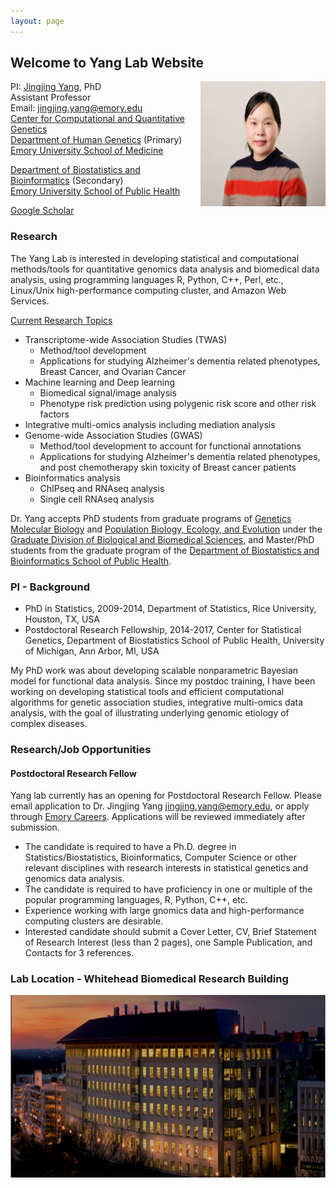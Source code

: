 ```yaml
---
layout: page
---
```


<!-- {% include JB/setup %} -->

## Welcome to Yang Lab Website

<img style="float: right;" src="assets/JY_pic_2020.JPG" width = "200" height = "200">

PI: [Jingjing Yang](https://med.emory.edu/directory/profile/?u=JYANG51), PhD <br>
Assistant Professor <br>
Email: <jingjing.yang@emory.edu> <br>
[Center for Computational and Quantitative Genetics](http://ccqg.emory.edu/) <br>
[Department of Human Genetics](https://med.emory.edu/directory/profile/?u=JYANG51) (Primary) <br>
[Emory University School of Medicine](https://med.emory.edu/)

[Department of Biostatistics and Bioinformatics](https://sph.emory.edu/faculty/profile/index.php?FID=jingjing-yang-10942) (Secondary) <br>
[Emory University School of Public Health](https://sph.emory.edu/)


[Google Scholar](https://scholar.google.com/citations?user=ANXPW-UAAAAJ&hl=en)

### Research
The Yang Lab is interested in developing statistical and computational methods/tools for quantitative genomics data analysis and biomedical data analysis, using programming languages R, Python, C++, Perl, etc., Linux/Unix high-performance computing cluster, and Amazon Web Services.

<ins>Current Research Topics</ins>

* Transcriptome-wide Association Studies (TWAS) 
	* Method/tool development
	* Applications for studying Alzheimer's dementia related phenotypes, Breast Cancer, and Ovarian Cancer
* Machine learning and Deep learning
	* Biomedical signal/image analysis
	* Phenotype risk prediction using polygenic risk score and other risk factors
* Integrative multi-omics analysis including mediation analysis
* Genome-wide Association Studies (GWAS) 
	* Method/tool development to account for functional annotations
	* Applications for studying Alzheimer's dementia related phenotypes, and post chemotherapy skin toxicity of Breast cancer patients
* Bioinformatics analysis
	* ChIPseq and RNAseq analysis
	* Single cell RNAseq analysis

Dr. Yang accepts PhD students from graduate programs of [Genetics Molecular Biology](http://biomed.emory.edu/PROGRAM_SITES/GMB/) and [Population Biology, Ecology, and Evolution](http://biomed.emory.edu/PROGRAM_SITES/PBEE/) under the [Graduate Division of Biological and Biomedical Sciences](http://www.biomed.emory.edu/), and Master/PhD students from the graduate program of the [Department of Biostatistics and Bioinformatics School of Public Health](https://sph.emory.edu/admissions/phd/index.html).

### PI - Background
* PhD in Statistics, 2009-2014, Department of Statistics, Rice University, Houston, TX, USA
* Postdoctoral Research Fellowship, 2014-2017, Center for Statistical Genetics, Department of Biostatistics School of Public Health, University of Michigan, Ann Arbor, MI, USA

My PhD work was about developing scalable nonparametric Bayesian model for functional data analysis. Since my postdoc training, I have been working on developing statistical tools and efficient computational algorithms for genetic association studies, integrative multi-omics data analysis, with the goal of illustrating underlying genomic etiology of complex diseases.

### Research/Job Opportunities

<!--- 
#### Research Assistant for Emory Students
Yang lab welcomes all levels of Emory Students including Undergraduate, Master, and PhD to apply for hourly paid research assistant positions.

* The candidate is expected to have a quantitative background with basic statistics and computation knowledge; proficiency in one or multiple of the popular programming languages, e.g., R, Python, C++, Perl; and an interest in data science, machine learning, or quantitative genomics data analysis.
* Experience working with big biomedical data, next-generation sequence data, genomics data analysis, machine learning and deep learning method application, and high-performance clusters are desirable but not required.

<ins>This position is suitable for </ins>

* Emory Undergraduates who are seeking research experience in data science
* SPH Master students who are looking for Applied Practice Experience (REAL is accepted but not required)
* Master/PhD students of the Department of Biostatistics and Bioinformatics who are looking for thesis mentor and projects
-->

<!--- 
#### Research Specialist
Yang lab currently has an opening for Research Specialist. Please email application to Dr. Jingjing Yang <jingjing.yang@emory.edu>. Applications will be reviewed immediately after submission.

* The candidate is required to have a B.S. or Master degree in Mathmatics, Epigenetics, Statistics/Biostatistics, Bioinformatics, Computer Science or other relevant disciplines with research interests in quantitative genomics analysis and data sciense.
* The candidate is expected to have proficiency in one or multiple of the popular programming languages, R, Python, C++, etc.
* Experience working with large gnomics data and high-performance computing clusters are desirable but not required.
* Interested candidate should submit CV, Brief Statement of Research Interest (one page), and Contacts for 3 references.
-->

#### Postdoctoral Research Fellow
Yang lab currently has an opening for Postdoctoral Research Fellow. Please email application to Dr. Jingjing Yang <jingjing.yang@emory.edu>, or apply through [Emory Careers](https://faculty-emory.icims.com/jobs/59581/post-doctoral-fellow---human-genetics--yang-lab/job?hub=13). Applications will be reviewed immediately after submission.

* The candidate is required to have a Ph.D. degree in Statistics/Biostatistics, Bioinformatics, Computer Science or other relevant disciplines with research interests in statistical genetics and genomics data analysis.
* The candidate is required to have proficiency in one or multiple of the popular programming languages, R, Python, C++, etc.
* Experience working with large gnomics data and high-performance computing clusters are desirable.
* Interested candidate should submit a Cover Letter, CV, Brief Statement of Research Interest (less than 2 pages), one Sample Publication, and Contacts for 3 references.




### Lab Location - Whitehead Biomedical Research Building
<img style="float: center;" src="assets/Whitehead.png">

